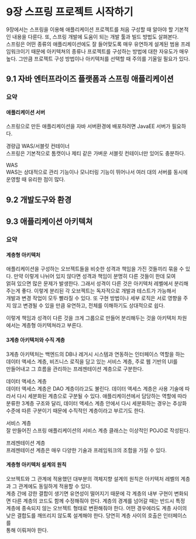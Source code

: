 # 9장 스프링 프로젝트 시작하기
9장에서는 스프링을 이용해 애플리케이션 프로젝트를 처음 구성할 때 알아야 할 기본적인 내용을 다룬다. 또, 스프링 개발에 도움이 되는 개발 툴과 빌드 방법도 살펴본다.  
스프링은 어떤 종류의 애플리케이션에도 잘 들어맞도록 매우 유연하게 설계된 범용 프레임워크이기 때문에 아키텍쳐의 종류나 프로젝트를 구성하는 방법에 대한 자유도가 매우  
높다. 그만큼 프로젝트 구성 방법이나 아키텍처를 선택할 때 주의를 기울일 필요가 있다.  

## 9.1 자바 엔터프라이즈 플랫폼과 스프링 애플리케이션  

### 요약
#### 애플리케이션 서버
스프링으로 만든 애플리케이션을 자바 서버환경에 배포하려면 JavaEE 서버가 필요하다. 

경량급 WAS/서블릿 컨테이너  
스프링은 기본적으로 톰캣이나 제티 같은 가벼운 서블릿 컨테이너만 있어도 충분하다.  

WAS  
WAS는 상대적으로 관리 기능이나 모니터링 기능이 뛰어나서 여러 대의 서버를 동시에 운영할 때 유리한 점이 많다. 


## 9.2 개발도구와 환경

## 9.3 애플리케이션 아키텍쳐

### 요약

#### 계층형 아키텍처
애플리케이션을 구성하는 오브젝트들을 비슷한 성격과 책임을 가진 것들끼리 묶을 수 있다. 만약 이렇게 나뉘어 있지 않다면 성격과 책임이 분명히 다른 것들이 한데 모여  
얽혀 있으면 많은 문제가 발생한다. 그래서 성격이 다른 것은 아키텍처 레벨에서 분리해주는게 좋다. 이렇게 분리된 각 오브젝트는 독자적으로 개발과 테스트가 가능해서  
개발과 변경 작업이 모두 빨라질 수 있다. 또 구현 방법이나 세부 로직은 서로 영향을 주지 않고 변경될 수 있을 만큼 유연하고, 전체를 이해하기도 상대적으로 쉽다.

이렇게 책임과 성격이 다른 것을 크게 그룹으로 만들어 분리해두는 것을 아키텍처 차원에서는 계층형 아키텍쳐라고 부른다.

#### 3계층 아키텍처와 수직 계층
3계층 아키텍처는 백엔드의 DB나 레거시 시스템과 연동하는 인터페이스 역할을 하는 데이터 액세스 계층, 비즈니스 로직을 담고 있는 서비스 계층, 주로 웹 기반의 UI를  
만들어내고 그 흐름을 관리하는 프레젠테이션 계층으로 구분한다.  

데이터 액세스 계층  
데이터 액세스 계층은 DAO 계층이라고도 불린다. 데이터 액세스 계층은 사용 기술에 따라서 다시 세분화된 계층으로 구분될 수 있다. 애플리케이션에서 담당하는 역할에 따라  
분류한 3계층 구조와 달리, 데이터 액세스 계층 안에서 다시 세분화하는 경우는 추상화 수준에 따른 구분이기 때문에 수직적인 계층이라고 부르기도 한다.

서비스 계층  
잘 만들어진 스프링 애플리케이션의 서비스 계층 클래스는 이상적인 POJO로 작성된다. 

프레젠테이션 계층  
프레젠테이션 계층은 매우 다양한 기술과 프레임워크의 조합을 가질 수 있다. 

#### 계층형 아키텍처 설계의 원칙
오브젝트와 그 관계에 적용했던 대부분의 객체지향 설계의 원칙은 아키텍처 레벨의 계층과 그 관계에도 동일하게 적용할 수 있다.  
계층 간에 강한 결합이 생기면 유연성이 떨어지기 때문에 각 계층의 내부 구현이 변화되면 다른 계층의 코드도 함께 수정해줘야 한다. 계층의 경계를 넘어갈 때는 반드시 특정  
계층에 종속되지 않는 오브젝트 형태로 변환해줘야 한다. 어떤 경우에라도 계층 사이의 낮은 결합도를 깨뜨리지 않도록 설계해야 한다. 당연히 계층 사이의 호출은 인터페이스를  
통해 이뤄져야 한다. 
